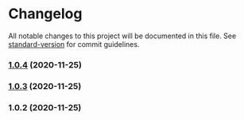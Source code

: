 # Changelog

All notable changes to this project will be documented in this file. See [standard-version](https://github.com/conventional-changelog/standard-version) for commit guidelines.

### [1.0.4](https://github.com/chloe-lam/srt2fcpxml_node/compare/v1.0.3...v1.0.4) (2020-11-25)

### [1.0.3](https://github.com/chloe-lam/srt2fcpxml_node/compare/v1.0.1...v1.0.3) (2020-11-25)

### 1.0.2 (2020-11-25)

